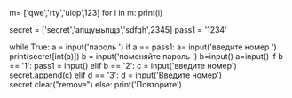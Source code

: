 m= ['qwe','rty','uiop',123]
for i in m:
        print(i)





secret = ['secret','апщуыьпщз','sdfgh',2345]
pass1 = '1234'

while True:
    a = input('пароль ')
    if a == pass1:
        a= input('введите номер ')
        print(secret[int(a)])
        b = input('поменяйте пароль ')
        b=input()
        a=input()
        if b == '1':
             pass1 = input()
        elif b == '2':
            c = input('введите номер')
            secret.append(c)
        elif d == '3':
            d = input('Введите номер')
            secret.clear("remove")
    else:
        print('Повторите')
